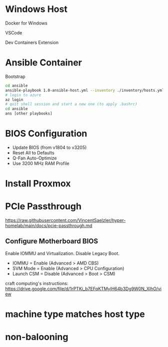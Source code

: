 # Windows Host
Docker for Windows

VSCode

Dev Containers Extension

# Ansible Container
Bootstrap
```sh
cd ansible
ansible-playbook 1.0-ansible-host.yml --inventory ./inventory/hosts.yml --ask-vault-pass
# login to azure
az login
# quit shell session and start a new one (to apply .bashrc)
cd ansible
ans [other playbooks]
```


# BIOS Configuration
- Update BIOS (from v1804 to v3205)
- Reset All to Defaults
- Q-Fan Auto-Optimize
- Use 3200 MHz RAM Profile

# Install Proxmox



# PCIe Passthrough
https://raw.githubusercontent.com/VincentSaelzler/hyper-homelab/main/docs/pcie-passthrough.md

## Configure Motherboard BIOS
Enable IOMMU and Virtualization. Disable Legacy Boot.
- IOMMU = Enable (Advanced > AMD CBS)
- SVM Mode = Enable (Advanced > CPU Configuration)
- Launch CSM = Disable (Advanced > Boot > CSM)

craft computing's instructions:
https://drive.google.com/file/d/1rPTKi_b7EFqKTMylH64b3Dg9W0N_XIhO/view



# machine type matches host type
# non-balooning